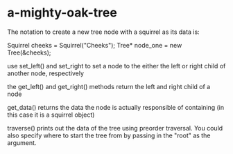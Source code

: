 # a-mighty-oak-tree

The notation to create a new tree node with a squirrel as its data is:

Squirrel cheeks = Squirrel("Cheeks");
Tree* node_one = new Tree(&cheeks);

use set_left() and set_right to set a node to the either the left or right
child of another node, respectively  


the get_left() and get_right() methods return the left and right child of a
node 

get_data() returns the data the node is actually responsible of containing
(in this case it is a squirrel object)

traverse() prints out the data of the tree using preorder traversal. You
could also specify where to start the tree from by passing in the "root" as
the argument.
